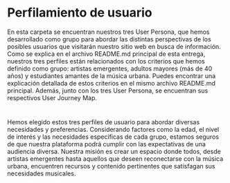 # Perfilamiento de usuario

En esta carpeta se encuentran nuestros tres User Persona, que hemos desarrollado como grupo para abordar las distintas perspectivas de los posibles usuarios que visitarán nuestro sitio web en busca de información. Como se explica en el archivo README.md principal de esta entrega, nuestros tres perfiles están relacionados con los criterios que hemos definido como grupo: artistas emergentes, adultos mayores (más de 40 años) y estudiantes amantes de la música urbana. Puedes encontrar una explicación detallada de estos criterios en el mismo archivo README.md principal.
Además, junto con los tres User Persona, se encuentran sus respectivos User Journey Map. 

#
Hemos elegido estos tres perfiles de usuario para abordar diversas necesidades y preferencias. Considerando factores como la edad, el nivel de interés y las necesidades específicas de cada grupo, estamos seguros de que nuestra plataforma podrá cumplir con las expectativas de una audiencia diversa. Nuestra misión es crear un espacio donde todos, desde artistas emergentes hasta aquellos que deseen reconectarse con la música urbana, encuentren recursos y contenido pertinentes que satisfagan sus necesidades musicales.
